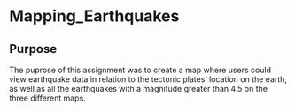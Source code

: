 # Mapping_Earthquakes
## Purpose

The puprose of this assignment was to create a map where users could view earthquake data in relation to the tectonic plates’ location on the earth, as well as all the earthquakes with a magnitude greater than 4.5 on the three different maps. 

